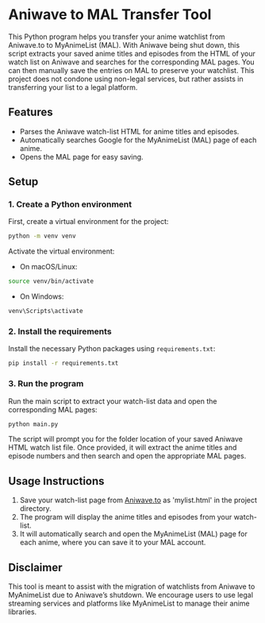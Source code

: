 # Aniwave to MAL Transfer Tool

This Python program helps you transfer your anime watchlist from Aniwave.to to MyAnimeList (MAL). With Aniwave being shut down, this script extracts your saved anime titles and episodes from the HTML of your watch list on Aniwave and searches for the corresponding MAL pages. You can then manually save the entries on MAL to preserve your watchlist. This project does not condone using non-legal services, but rather assists in transferring your list to a legal platform.

## Features
- Parses the Aniwave watch-list HTML for anime titles and episodes.
- Automatically searches Google for the MyAnimeList (MAL) page of each anime.
- Opens the MAL page for easy saving.

## Setup

### 1. Create a Python environment
First, create a virtual environment for the project:
```bash
python -m venv venv
```

Activate the virtual environment:
- On macOS/Linux:
```bash
source venv/bin/activate
```
- On Windows:
```bash
venv\Scripts\activate
```

### 2. Install the requirements
Install the necessary Python packages using `requirements.txt`:
```bash
pip install -r requirements.txt
```

### 3. Run the program
Run the main script to extract your watch-list data and open the corresponding MAL pages:
```bash
python main.py
```

The script will prompt you for the folder location of your saved Aniwave HTML watch list file. Once provided, it will extract the anime titles and episode numbers and then search and open the appropriate MAL pages.

## Usage Instructions
1. Save your watch-list page from [Aniwave.to](https://aniwave.to/user/watch-list) as 'mylist.html' in the project directory.
2. The program will display the anime titles and episodes from your watch-list.
3. It will automatically search and open the MyAnimeList (MAL) page for each anime, where you can save it to your MAL account.

## Disclaimer
This tool is meant to assist with the migration of watchlists from Aniwave to MyAnimeList due to Aniwave’s shutdown. We encourage users to use legal streaming services and platforms like MyAnimeList to manage their anime libraries.